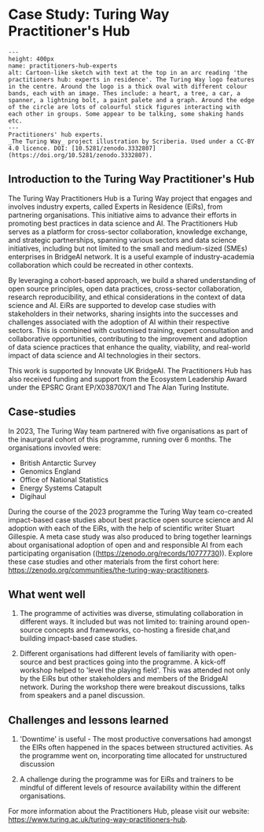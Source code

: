 # Case Study: Turing Way Practitioner's Hub 

```{figure} ../../figures/practitioners-hub-experts.*
---
height: 400px
name: practitioners-hub-experts
alt: Cartoon-like sketch with text at the top in an arc reading 'the practitioners hub: experts in residence'. The Turing Way logo features in the centre. Around the logo is a thick oval with different colour bands, each with an image. Thes include: a heart, a tree, a car, a spanner, a lightning bolt, a paint palete and a graph. Around the edge of the circle are lots of colourful stick figures interacting with each other in groups. Some appear to be talking, some shaking hands etc. 
---
Practitioners' hub experts. 
_The Turing Way_ project illustration by Scriberia. Used under a CC-BY 4.0 licence. DOI: [10.5281/zenodo.3332807](https://doi.org/10.5281/zenodo.3332807).
```

## Introduction to the Turing Way Practitioner's Hub 

The Turing Way Practitioners Hub is a Turing Way project that engages and involves industry experts, called Experts in Residence (EiRs), from partnering organisations. This initiative aims to advance their efforts in promoting best practices in data science and AI. The Practitioners Hub serves as a platform for cross-sector collaboration, knowledge exchange, and strategic partnerships, spanning various sectors and data science initiatives, including but not limited to the small and medium-sized (SMEs) enterprises in BridgeAI network. It is a useful example of industry-academia collaboration which could be recreated in other contexts. 
 
By leveraging a cohort-based approach, we build a shared understanding of open source principles, open data practices, cross-sector collaboration, research reproducibility, and ethical considerations in the context of data science and AI. EiRs are supported to develop case studies with stakeholders in their networks, sharing insights into the successes and challenges associated with the adoption of AI within their respective sectors. This is combined with customised training, expert consultation and collaborative opportunities, contributing to the improvement and adoption of data science practices that enhance the quality, viability, and real-world impact of data science and AI technologies in their sectors.

This work is supported by Innovate UK BridgeAI. The Practitioners Hub has also received funding and support from the Ecosystem Leadership Award under the EPSRC Grant EP/X03870X/1 and The Alan Turing Institute.

## Case-studies 

In 2023, The Turing Way team partnered with five organisations as part of the inaurgural cohort of this programme, running over 6 months. The organisations invovled were: 
- British Antarctic Survey
- Genomics England
- Office of National Statistics
- Energy Systems Catapult
- Digihaul

During the course of the 2023 programme the Turing Way team co-created impact-based case studies about best practice open source science and AI adoption with each of the EiRs, with the help of scientific writer Stuart Gillespie. A meta case study was also produced to bring together learnings about organisational adoption of open and and responsible AI from each participating organisation ((https://zenodo.org/records/10777730)). Explore these case studies and other materials from the first cohort here: https://zenodo.org/communities/the-turing-way-practitioners.

## What went well 

1. The programme of activities was diverse, stimulating collaboration in different ways. It included but was not limited to:  training around open-source concepts and frameworks, co-hosting a fireside chat,and building impact-based case studies.  

2. Different organisations had different levels of familiarity with open-source and best practices going into the programme. A kick-off workshop helped to 'level the playing field'. This was attended not only by the EiRs but other stakeholders and members of the BridgeAI network. During the workshop there were breakout discussions, talks from speakers and a panel discussion. 

## Challenges and lessons learned 

1. 'Downtime' is useful - The most productive conversations had amongst the EIRs often happened in the spaces between structured activities. As the programme went on, incorporating time allocated for unstructured discussion

2. A challenge during the programme was for EiRs and trainers to be mindful of different levels of resource availability within the different organisations. 

For more information about the Practitioners Hub, please visit our website: https://www.turing.ac.uk/turing-way-practitioners-hub.
